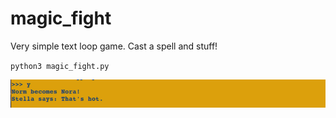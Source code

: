 # magic_fight

Very simple text loop game. Cast a spell and stuff!

`python3 magic_fight.py`

![Actual test scenario that happened](images/thats_hot.png)
